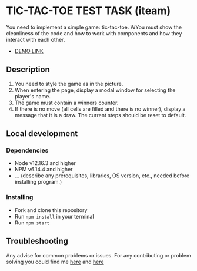 # TIC-TAC-TOE TEST TASK (iteam)

You need to implement a simple game: tic-tac-toe.
WYou must show the cleanliness of the code and how to work with components and how they interact with each other.

- [DEMO LINK]()

## Description

1) You need to style the game as in the picture.
2) When entering the page, display a modal window for selecting the player's name.
3) The game must contain a winners counter.
4) If there is no move (all cells are filled and there is no winner), display a message that it is a draw. The current steps should be reset to default.

## Local development

### Dependencies
* Node v12.16.3 and higher
* NPM v6.14.4 and higher
* ... (describe any prerequisites, libraries, OS version, etc., needed before installing program.)


### Installing
* Fork and clone this repository
* Run `npm install` in your terminal
* Run `npm start`

## Troubleshooting

Any advise for common problems or issues.
For any contributing or problem solving you could find me
[here](https://www.linkedin.com/in/stas-pechenyi-1262b0194) and
[here](https://t.me/stas2303)
